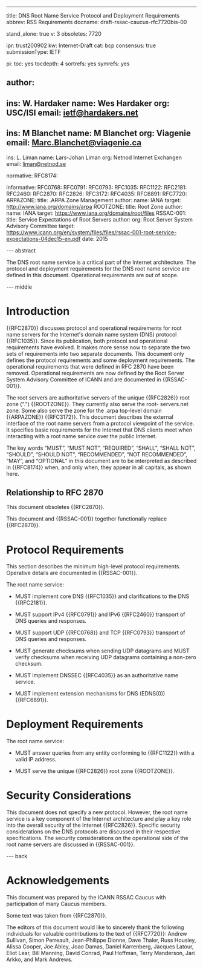 ---
title: DNS Root Name Service Protocol and Deployment Requirements
abbrev: RSS Requirements
docname: draft-rssac-caucus-rfc7720bis-00

stand_alone: true
v: 3
obsoletes: 7720

ipr: trust200902
kw: Internet-Draft
cat: bcp
consensus: true
submissionType: IETF

pi:
  toc: yes
  tocdepth: 4
  sortrefs: yes
  symrefs: yes

author:
 -
   ins: W. Hardaker
   name: Wes Hardaker
   org: USC/ISI
   email: ietf@hardakers.net
 -
   ins: M Blanchet
   name: M Blanchet
   org: Viagenie
   email: Marc.Blanchet@viagenie.ca
 - 
   ins: L. Liman
   name: Lars-Johan Liman
   org: Netnod Internet Exchangen
   email: liman@netnod.se

normative:
  RFC8174:
  
informative:
  RFC0768:
  RFC0791:
  RFC0793:
  RFC1035:
  RFC1122:
  RFC2181:
  RFC2460:
  RFC2870:
  RFC2826:
  RFC3172:
  RFC4035:
  RFC6891:
  RFC7720:
  ARPAZONE:
    title: .ARPA Zone Management
    author:
      name: IANA
    target: http://www.iana.org/domains/arpa
  ROOTZONE:
    title: Root Zone
    author:
      name: IANA
    target: https://www.iana.org/domains/root/files
  RSSAC-001:
    title: Service Expectations of Root Servers
    author:
      org: Root Server System Advisory Committee
    target: https://www.icann.org/en/system/files/files/rssac-001-root-service-expectations-04dec15-en.pdf
    date: 2015

--- abstract

The DNS root name service is a critical part of the Internet architecture.
The protocol and deployment requirements for the DNS root name service are defined in this document.
Operational requirements are out of scope.

--- middle

# Introduction

{{RFC2870}} discusses protocol and operational requirements for root
name servers for the Internet's domain name system (DNS) protocol
{{RFC1035}}.  Since its publication, both protocol and operational
requirements have evolved.  It makes more sense now to separate the
two sets of requirements into two separate documents.  This document
only defines the protocol requirements and some deployment
requirements.  The operational requirements that were defined in RFC
2870 have been removed.  Operational requirements are now defined by
the Root Server System Advisory Committee of ICANN and are documented
in {{RSSAC-001}}.

The root servers are authoritative servers of the unique {{RFC2826}}
root zone (".") {{ROOTZONE}}.  They currently also serve the root-
servers.net zone.  Some also serve the zone for the .arpa top-level
domain {{ARPAZONE}} {{RFC3172}}.  This document describes the external
interface of the root name servers from a protocol viewpoint of the
service.  It specifies basic requirements for the Internet that DNS
clients meet when interacting with a root name service over the
public Internet.

The key words “MUST”, “MUST NOT”, “REQUIRED”, “SHALL”, “SHALL NOT”,
“SHOULD”, “SHOULD NOT”, “RECOMMENDED”, “NOT RECOMMENDED”, “MAY”,
and “OPTIONAL” in this document are to be interpreted as described in
{{RFC8174}} when, and only when, they appear in all capitals, as shown here.


## Relationship to RFC 2870

This document obsoletes {{RFC2870}}.

This document and {{RSSAC-001}} together functionally replace
{{RFC2870}}.

# Protocol Requirements

This section describes the minimum high-level protocol requirements.
Operative details are documented in {{RSSAC-001}}.

The root name service:

- MUST implement core DNS {{RFC1035}} and clarifications to the DNS
{{RFC2181}}.

- MUST support IPv4 {{RFC0791}} and IPv6 {{RFC2460}} transport of DNS
queries and responses.

- MUST support UDP {{RFC0768}} and TCP {{RFC0793}} transport of DNS
queries and responses.

- MUST generate checksums when sending UDP datagrams and MUST verify
checksums when receiving UDP datagrams containing a non-zero
checksum.

- MUST implement DNSSEC {{RFC4035}} as an authoritative name service.

- MUST implement extension mechanisms for DNS (EDNS(0)) {{RFC6891}}.

# Deployment Requirements

The root name service:

- MUST answer queries from any entity conforming to {{RFC1122}} with a
valid IP address.

- MUST serve the unique {{RFC2826}} root zone {{ROOTZONE}}.

# Security Considerations

This document does not specify a new protocol.  However, the root
name service is a key component of the Internet architecture and play
a key role into the overall security of the Internet {{RFC2826}}.
Specific security considerations on the DNS protocols are discussed
in their respective specifications.  The security considerations on
the operational side of the root name servers are discussed in
{{RSSAC-001}}.

--- back

# Acknowledgements

This document was prepared by the ICANN RSSAC Caucus with participation of many Caucus members.

Some text was taken from {{RFC2870}}.

The editors of this document would like to sincerely thank the following individuals for valuable
contributions to the text of {{RFC7720}}:
Andrew Sullivan, Simon Perreault, Jean-Philippe Dionne, Dave Thaler, Russ Housley,
Alissa Cooper, Joe Abley, Joao Damas, Daniel Karrenberg, Jacques Latour, Eliot Lear,
Bill Manning, David Conrad, Paul Hoffman, Terry Manderson, Jari Arkko, and Mark
Andrews.

